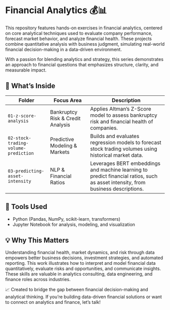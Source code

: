 # Financial Analytics 💰📊

This repository features hands-on exercises in financial analytics, centered on core analytical techniques used to evaluate company performance, forecast market behavior, and analyze financial health. These projects combine quantitative analysis with business judgment, simulating real-world financial decision-making in a data-driven environment.

With a passion for blending analytics and strategy, this series demonstrates an approach to financial questions that emphasizes structure, clarity, and measurable impact.

## 📁 What’s Inside

| Folder                             | Focus Area                       | Description                                                                                                 |
|-----------------------------------|---------------------------------|-------------------------------------------------------------------------------------------------------------|
| `01-z-score-analysis`              | Bankruptcy Risk & Credit Analysis| Applies Altman’s Z-Score model to assess bankruptcy risk and financial health of companies.                  |
| `02-stock-trading-volume-prediction` | Predictive Modeling & Markets     | Builds and evaluates regression models to forecast stock trading volumes using historical market data.      |
| `03-predicting-asset-intensity`    | NLP & Financial Ratios           | Leverages BERT embeddings and machine learning to predict financial ratios, such as asset intensity, from business descriptions.|

## 🔧 Tools Used

- Python (Pandas, NumPy, scikit-learn, transformers)
- Jupyter Notebook for analysis, modeling, and visualization

## 💡 Why This Matters

Understanding financial health, market dynamics, and risk through data empowers better business decisions, investment strategies, and automated reporting. This work illustrates how to interpret and model financial data quantitatively, evaluate risks and opportunities, and communicate insights. These skills are valuable in analytics consulting, data engineering, and finance roles across industries.

📈 Created to bridge the gap between financial decision-making and analytical thinking. If you’re building data-driven financial solutions or want to connect on analytics and finance, let’s talk!
